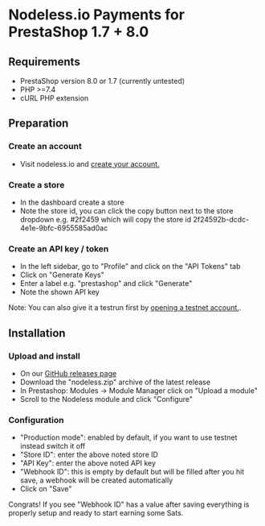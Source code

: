 # Nodeless.io Payments for PrestaShop 1.7 + 8.0

## Requirements

- PrestaShop version 8.0 or 1.7 (currently untested)
- PHP >=7.4
- cURL PHP extension

## Preparation

### Create an account
- Visit nodeless.io and <a href="https://nodeless.io" rel="noopener" target="_blank">create your account.</a>

### Create a store
- In the dashboard create a store
- Note the store id, you can click the copy button next to the store dropdown e.g. #2f2459 which will copy the store id 2f24592b-dcdc-4e1e-9bfc-6955585ad0ac 

### Create an API key / token 

- In the left sidebar, go to "Profile" and click on the "API Tokens" tab
- Click on "Generate Keys"
- Enter a label e.g. "prestashop" and click "Generate"
- Note the shown API key


Note: You can also give it a testrun first by <a href="https://testnet.nodeless.io" rel="noopener" target="_blank">opening a testnet account.</a>.

## Installation

### Upload and install
- On our [GitHub releases page](https://github.com/nodeless-io/prestashop/releases)
- Download the "nodeless.zip" archive of the latest release
- In Prestashop: Modules -> Module Manager click on "Upload a module"
- Scroll to the Nodeless module and click "Configure"

### Configuration

- "Production mode": enabled by default, if you want to use testnet instead switch it off
- "Store ID": enter the above noted store ID
- "API Key": enter the above noted API key
- "Webhook ID": this is empty by default but will be filled after you hit save, a webhook will be created automatically
- Click on "Save"

Congrats! If you see "Webhook ID" has a value after saving everything is properly setup and ready to start earning some Sats.
